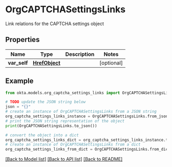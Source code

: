# OrgCAPTCHASettingsLinks

Link relations for the CAPTCHA settings object

## Properties

Name | Type | Description | Notes
------------ | ------------- | ------------- | -------------
**var_self** | [**HrefObject**](HrefObject.md) |  | [optional] 

## Example

```python
from okta.models.org_captcha_settings_links import OrgCAPTCHASettingsLinks

# TODO update the JSON string below
json = "{}"
# create an instance of OrgCAPTCHASettingsLinks from a JSON string
org_captcha_settings_links_instance = OrgCAPTCHASettingsLinks.from_json(json)
# print the JSON string representation of the object
print(OrgCAPTCHASettingsLinks.to_json())

# convert the object into a dict
org_captcha_settings_links_dict = org_captcha_settings_links_instance.to_dict()
# create an instance of OrgCAPTCHASettingsLinks from a dict
org_captcha_settings_links_from_dict = OrgCAPTCHASettingsLinks.from_dict(org_captcha_settings_links_dict)
```
[[Back to Model list]](../README.md#documentation-for-models) [[Back to API list]](../README.md#documentation-for-api-endpoints) [[Back to README]](../README.md)


